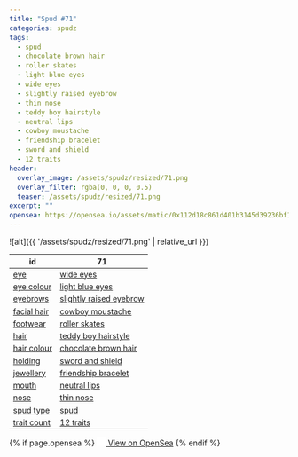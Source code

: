 ```yaml
---
title: "Spud #71"
categories: spudz
tags:
  - spud
  - chocolate brown hair
  - roller skates
  - light blue eyes
  - wide eyes
  - slightly raised eyebrow
  - thin nose
  - teddy boy hairstyle
  - neutral lips
  - cowboy moustache
  - friendship bracelet
  - sword and shield
  - 12 traits
header:
  overlay_image: /assets/spudz/resized/71.png
  overlay_filter: rgba(0, 0, 0, 0.5)
  teaser: /assets/spudz/resized/71.png
excerpt: ""
opensea: https://opensea.io/assets/matic/0x112d18c861d401b3145d39236bf149f01e18beed/71
---
```

![alt]({{ '/assets/spudz/resized/71.png' | relative_url }})

| id | 71 |
|-|-|
| <a href="/traits/eye/#trait-type">eye</a> | <a href="/traits/eye/wide-eyes/1/#trait">wide eyes</a> |
| <a href="/traits/eye-colour/#trait-type">eye colour</a> | <a href="/traits/eye-colour/light-blue-eyes/1/#trait">light blue eyes</a> |
| <a href="/traits/eyebrows/#trait-type">eyebrows</a> | <a href="/traits/eyebrows/slightly-raised-eyebrow/1/#trait">slightly raised eyebrow</a> |
| <a href="/traits/facial-hair/#trait-type">facial hair</a> | <a href="/traits/facial-hair/cowboy-moustache/1/#trait">cowboy moustache</a> |
| <a href="/traits/footwear/#trait-type">footwear</a> | <a href="/traits/footwear/roller-skates/1/#trait">roller skates</a> |
| <a href="/traits/hair/#trait-type">hair</a> | <a href="/traits/hair/teddy-boy-hairstyle/1/#trait">teddy boy hairstyle</a> |
| <a href="/traits/hair-colour/#trait-type">hair colour</a> | <a href="/traits/hair-colour/chocolate-brown-hair/1/#trait">chocolate brown hair</a> |
| <a href="/traits/holding/#trait-type">holding</a> | <a href="/traits/holding/sword-and-shield/1/#trait">sword and shield</a> |
| <a href="/traits/jewellery/#trait-type">jewellery</a> | <a href="/traits/jewellery/friendship-bracelet/1/#trait">friendship bracelet</a> |
| <a href="/traits/mouth/#trait-type">mouth</a> | <a href="/traits/mouth/neutral-lips/1/#trait">neutral lips</a> |
| <a href="/traits/nose/#trait-type">nose</a> | <a href="/traits/nose/thin-nose/1/#trait">thin nose</a> |
| <a href="/traits/spud-type/#trait-type">spud type</a> | <a href="/traits/spud-type/spud/1/#trait">spud</a> |
| <a href="/traits/trait-count/#trait-type">trait count</a> | <a href="/traits/trait-count/12-traits/1/#trait">12 traits</a> |

{% if page.opensea %}
<a href="{{page.opensea}}" class="btn btn--info" onclick="window.open(this.href, '_blank'); return false;"><img src="/assets/images/opensea.svg" width="16px"><span>  View on OpenSea</span></a>
{% endif %}
